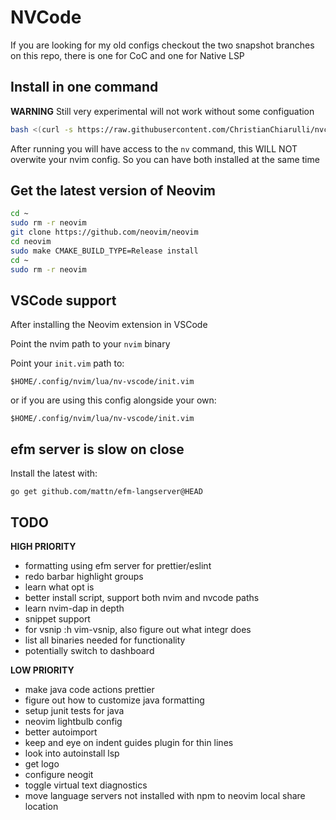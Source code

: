 # NVCode

If you are looking for my old configs checkout the two snapshot branches on this repo, there is one for CoC and one for Native LSP

## Install in one command

**WARNING** Still very experimental will not work without some configuation

```bash
bash <(curl -s https://raw.githubusercontent.com/ChristianChiarulli/nvcode/master/utils/installer/install-nv-code.sh)
```

After running you will have access to the `nv` command, this WILL NOT overwite your nvim config. So you can have both installed at the same time

## Get the latest version of Neovim 

```bash
cd ~
sudo rm -r neovim
git clone https://github.com/neovim/neovim
cd neovim
sudo make CMAKE_BUILD_TYPE=Release install
cd ~
sudo rm -r neovim
```

## VSCode support

After installing the Neovim extension in VSCode

Point the nvim path to your `nvim` binary

Point your `init.vim` path to:

```vim
$HOME/.config/nvim/lua/nv-vscode/init.vim
```

or if you are using this config alongside your own:

```vim
$HOME/.config/nvim/lua/nv-vscode/init.vim
```

## efm server is slow on close

Install the latest with:

```
go get github.com/mattn/efm-langserver@HEAD
```

## TODO

**HIGH PRIORITY**
- formatting using efm server for prettier/eslint
- redo barbar highlight groups
- learn what opt is
- better install script, support both nvim and nvcode paths
- learn nvim-dap in depth
- snippet support
- for vsnip :h vim-vsnip, also figure out what integr does
- list all binaries needed for functionality
- potentially switch to dashboard

**LOW PRIORITY**
- make java code actions prettier
- figure out how to customize java formatting
- setup junit tests for java
- neovim lightbulb config
- better autoimport
- keep and eye on indent guides plugin for thin lines
- look into autoinstall lsp
- get logo
- configure neogit
- toggle virtual text diagnostics
- move language servers not installed with npm to neovim local share location
